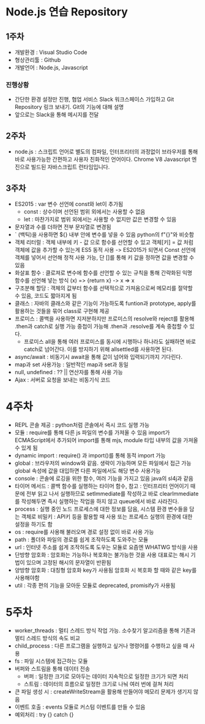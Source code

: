 # Node.js 연습 Repository

## 1주차
- 개발환경 : Visual Studio Code
- 형상관리툴 : Github
- 개발언어 : Node.js, Javascript


### 진행상황
- 간단한 환경 설정만 진행, 협업 서비스 Slack 워크스페이스 가입하고 Git Repository 링크 보내기. Git의 기능에 대해 설명
- 앞으로는 Slack을 통해 메시지를 전달

## 2주차
- node.js : 스크립트 언어로 별도의 컴파일, 인터프리터의 과정없이 브라우저를 통해 바로 사용가능한 간편하고 사용자 친화적인 언어이다. Chrome V8 Javascript 엔진으로 빌드된 자바스크립트 런타임입니다.

## 3주차
- ES2015 : var 변수 선언에 const와 let이 추가됨
    - const : 상수이며 선언된 범위 외에서는 사용할 수 없음
    - let : 마찬가지로 범위 외에서는 사용할 수 없지만 값은 변경할 수 있음
- 문자열과 수를 더하면 전부 문자열로 변경됨
- ` (백틱)을 사용하면 ${} 내부 안에 변수를 넣을 수 있음 python의 f"{}"와 비슷함
- 객체 리터럴 : 객체 내부에 키 - 값 으로 함수를 선언할 수 있고 객체[키] = 값 처럼 객체에 값을 추가할 수 있는게 ES5 동적 사용 -> ES2015가 되면서 Const 선언에 객체를 넣어서 선언해 정적 사용 가능, 단 []를 통해 키 값을 정하면 값을 변경할 수 있음
- 화살표 함수 : 클로져로 변수에 함수를 선언할 수 있는 규칙을 통해 간략화된 익명 함수를 선언해 넣는 방식 (x) => {return x} -> x => x
- 구조분해 할당 : 객체의 값부터 함수를 선택적으로 가져옴으로써 메모리를 절약할 수 있음, 코드도 짧아지게 됨
- 클래스 : 자바의 클래스와 같은 기능이 가능하도록 funtion과 prototype, apply를 활용하는 것들을 묶어 class로 구현해 제공
- 프로미스 : 콜백을 사용하면 지저분하지만 프로미스의 resolve와 reject를 활용해 .then과 catch로 실행 가능 중첩이 가능해 .then과 .resolve를 계속 중첩할 수 있다.
    - 프로미스 all을 통해 여러 프로미스를 동시에 시행하나 하나라도 실패하면 바로 catch로 넘어간다. 이를 방지하기 위해 allsettled를 사용하면 된다.
- async/await : 비동기시 await을 통해 값이 넘어와 입력되기까지 기다린다.
- map과 set 사용가능 : 일반적인 map과 set과 동일
- null, undefined : ?? || 연산자를 통해 사용 가능
- Ajax : 서버로 요청을 보내는 비동기식 코드

# 4주차
- REPL 콘솔 제공 : python처럼 콘솔에서 즉시 코드 실행 가능
- 모듈 : require를 통해 다른 js 파일의 변수를 가져올 수 있음 import가 ECMAScript에서 추가되어 import를 통해 mjs, module 타입 내부의 값을 가져올 수 있게 됨
- dynamic import : require() 과 import()를 통해 동적 import 가능
- global : 브라우저의 window와 같음. 생략이 가능하며 모든 파일에서 접근 가능
global 속성에 값을 대입하면 다른 파일에서도 해당 변수 사용가능
- console : 콘솔에 로깅을 위한 함수, 여러 기능을 가지고 있음 java의 sl4j과 같음
- 타이머 메서드 : 콜백 함수를 실행하는 타이머 함수, 참고 : 인터프리터 언어이기 때문에 전부 읽고 나서 실행하므로 setImmediate를 작성하고 바로 clearImmediate를 작성해두면 즉시 실행하는 작업을 하지 않고 queue에서 바로 사라진다.
- process : 실행 중인 노드 프로세스에 대한 정보를 담음, 시스템 환경 변수들을 담는 객체로 비밀키 : API키 등을 활용할 때 사용 또는 프로세스 실행의 환경에 대한 설정을 하기도 함
- os : require를 사용해 불러오며 경로 설정 없이 바로 사용 가능
- path : 폴더와 파일의 경로를 쉽게 조작하도록 도와주는 모듈
- url : 인터넷 주소를 쉽게 조작하도록 도우는 모듈로 요즘엔 WHATWG 방식을 사용
- 단방향 암호화 : 암호화는 가능하나 복호화는 불가능한 것을 사용 대표로는 해시 기법이 있으며 고정된 해시의 문자열이 반환됨
- 양방향 암호화 : 대칭형 암호화 key가 사용됨 암호화 시 복호화 할 때와 같은 key를 사용해야함
- util : 각종 편의 기능을 모아둔 모듈로 deprecated, promisify가 사용됨

# 5주차
- worker_threads : 멀티 스레드 방식 작업 가능. 소수찾기 알고리즘을 통해 기존과 멀티 스레드 방식의 속도 비교
- child_process : 다른 프로그램을 실행하고 싶거나 명령어를 수행하고 싶을 때 사용
- fs : 파일 시스템에 접근하는 모듈
- 버퍼와 스트림을 통해 데이터 전송
    - 버퍼 : 일정한 크기로 모아두는 데이터 지속적으로 일정한 크기가 되면 처리
    - 스트림 : 데이터의 흐름으로 일정한 크기로 나눠 여러 번에 걸쳐 처리
- 큰 파일 생성 시 : createWriteStream을 활용해 만들어야 메모리 문제가 생기지 않음
- 이벤트 호출 : events 모듈로 커스텀 이벤트를 만들 수 있음
- 예외처리 : try {} catch {}